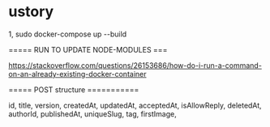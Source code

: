 # ustory

1, sudo docker-compose up --build

===== RUN TO UPDATE NODE-MODULES ===

https://stackoverflow.com/questions/26153686/how-do-i-run-a-command-on-an-already-existing-docker-container

===== POST structure ===========

id, title, version, createdAt, updatedAt, acceptedAt, isAllowReply, deletedAt, authorId, publishedAt, 
uniqueSlug, tag, firstImage, 



